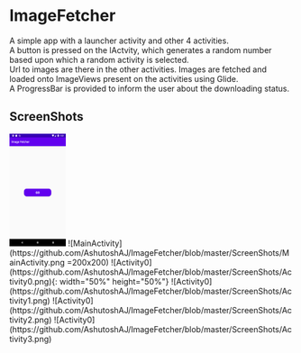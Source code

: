 # ImageFetcher

 A simple app with a launcher activity and other 4 activities.  
 A button is pressed on the lActvity, which generates a random number based upon which a random activity is selected.  
 Url to images are there in the other activities.
 Images are fetched and loaded onto ImageViews present on the activities using Glide.  
 A ProgressBar is provided to inform the user about the downloading status.  

## ScreenShots
  <img src="https://github.com/AshutoshAJ/ImageFetcher/blob/master/ScreenShots/MainActivity.png" width="100" height="200">
  ![MainActivity](https://github.com/AshutoshAJ/ImageFetcher/blob/master/ScreenShots/MainActivity.png =200x200)
  ![Activity0](https://github.com/AshutoshAJ/ImageFetcher/blob/master/ScreenShots/Activity0.png){: width="50%" height="50%"}
  ![Activity0](https://github.com/AshutoshAJ/ImageFetcher/blob/master/ScreenShots/Activity1.png)
  ![Activity0](https://github.com/AshutoshAJ/ImageFetcher/blob/master/ScreenShots/Activity2.png)
  ![Activity0](https://github.com/AshutoshAJ/ImageFetcher/blob/master/ScreenShots/Activity3.png)
